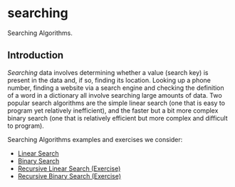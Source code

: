 # searching
Searching Algorithms.


## Introduction

*Searching* data involves determining whether a value (search key) is present in the data and, if so, finding its 
 location. Looking up a phone number, finding a website via a search engine and checking the definition of a word in a 
 dictionary all involve searching large amounts of data. Two popular search algorithms are the simple linear search 
 (one that is easy to program yet relatively inefficient), and the faster but a bit more complex binary search (one 
 that is relatively efficient but more complex and difficult to program).
 
Searching Algorithms examples and exercises we consider:
* [Linear Search](https://github.com/AlbertHambardzumyan/searching/blob/master/src/linear_search/LINEAR_SEARCH.md)
* [Binary Search](https://github.com/AlbertHambardzumyan/searching/blob/master/src/binary_search/BINARY_SEARCH.md)
* [Recursive Linear Search (Exercise)](https://github.com/AlbertHambardzumyan/searching/blob/master/src/recursive_linear_search/RECURSIVE_LINEAR_SEARCH.md)
* [Recursive Binary Search (Exercise)](https://github.com/AlbertHambardzumyan/searching/blob/master/src/recursive_binary_search/RECURSIVE_BINARY_SEARCH.md)
